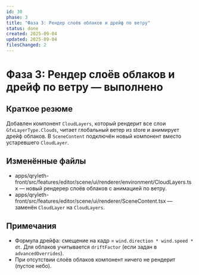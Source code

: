 ```yaml
---
id: 30
phase: 3
title: "Фаза 3: Рендер слоёв облаков и дрейф по ветру"
status: done
created: 2025-09-04
updated: 2025-09-04
filesChanged: 2
---
```


# Фаза 3: Рендер слоёв облаков и дрейф по ветру — выполнено

## Краткое резюме
Добавлен компонент `CloudLayers`, который рендерит все слои `GfxLayerType.Clouds`, читает глобальный ветер из store и анимирует дрейф облаков. В `SceneContent` подключён новый компонент вместо устаревшего `CloudLayer`.

## Изменённые файлы
- apps/qryleth-front/src/features/editor/scene/ui/renderer/environment/CloudLayers.tsx — новый рендерер слоёв облаков с анимацией по ветру.
- apps/qryleth-front/src/features/editor/scene/ui/renderer/SceneContent.tsx — заменён `CloudLayer` на `CloudLayers`.

## Примечания
- Формула дрейфа: смещение на кадр = `wind.direction * wind.speed * dt`. Для облаков учитывается `driftFactor` (если задан в `advancedOverrides`).
- При отсутствии слоёв облаков компонент ничего не рендерит (пустое небо).

